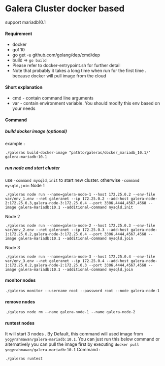 # Galera Cluster docker based 
support mariadb10.1

#### Requirement 
* docker 
* go1.10
* go get -u github.com/golang/dep/cmd/dep
* build => `go build`
* Please refer to docker-entrypoint.sh for further detail
* Note that probably it takes a long time when run for the first time . because docker will pull image from the cloud

#### Short explanation 
* cmd - contain command line arguments
* var - contain environment variable. You should modify this env based on your needs 

#### Command 
##### build docker image (optional)
example : 
```
./galeras build-docker-image "pathto/galeras/docker_mariadb_10.1/" galera-mariadb:10.1
```

##### run node and start cluster
use `-command mysqld,init` to start new cluster. otherwise `-command mysqld,join`
Node 1 
```
./galeras node run --name=galera-node-1 --host 172.25.0.2 --env-file var/env_1.env --net galeranet --ip 172.25.0.2 --add-host galera-node-2:172.25.0.3,galera-node-3:172.25.0.4 --port 3306,4444,4567,4568 --image galera-mariadb:10.1 --additional-command mysqld,init
```
Node 2
```
./galeras node run --name=galera-node-2 --host 172.25.0.3 --env-file var/env_2.env --net galeranet --ip 172.25.0.3 --add-host galera-node-1:172.25.0.2,galera-node-3:172.25.0.4 --port 3306,4444,4567,4568 --image galera-mariadb:10.1 --additional-command mysqld,join
```
Node 3
```
./galeras node run --name=galera-node-3 --host 172.25.0.4 --env-file var/env_3.env --net galeranet --ip 172.25.0.4 --add-host galera-node-1:172.25.0.2,galera-node-2:172.25.0.3 --port 3306,4444,4567,4568 --image galera-mariadb:10.1 --additional-command mysqld,join
```

#### monitor nodes 
```
./galeras monitor --username root --password root --node galera-node-1
```

#### remove nodes 
```
./galeras node rm --name galera-node-1 --name galera-node-2
```

#### runtest nodes
It will start 3 nodes . By Default, this command will used image from `yogyrahmawan/galera-mariadb:10.1`. You can just run this below command or alternatively you can pull the image first by executing `docker pull yogyrahmawan/galera-mariadb:10.1`
Command :
```
./galeras runtest
```

